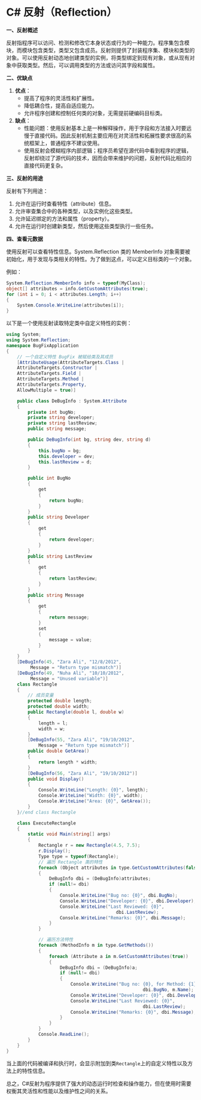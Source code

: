 # C# 反射（Reflection）

**一、反射概述**

反射指程序可以访问、检测和修改它本身状态或行为的一种能力。程序集包含模块，而模块包含类型，类型又包含成员。反射则提供了封装程序集、模块和类型的对象。可以使用反射动态地创建类型的实例，将类型绑定到现有对象，或从现有对象中获取类型。然后，可以调用类型的方法或访问其字段和属性。

**二、优缺点**

1. **优点**：
    - 提高了程序的灵活性和扩展性。
    - 降低耦合性，提高自适应能力。
    - 允许程序创建和控制任何类的对象，无需提前硬编码目标类。
2. **缺点**：
    - 性能问题：使用反射基本上是一种解释操作，用于字段和方法接入时要远慢于直接代码。因此反射机制主要应用在对灵活性和拓展性要求很高的系统框架上，普通程序不建议使用。
    - 使用反射会模糊程序内部逻辑；程序员希望在源代码中看到程序的逻辑，反射却绕过了源代码的技术，因而会带来维护的问题，反射代码比相应的直接代码更复杂。

**三、反射的用途**

反射有下列用途：

1. 允许在运行时查看特性（attribute）信息。
2. 允许审查集合中的各种类型，以及实例化这些类型。
3. 允许延迟绑定的方法和属性（property）。
4. 允许在运行时创建新类型，然后使用这些类型执行一些任务。

**四、查看元数据**

使用反射可以查看特性信息。System.Reflection 类的 MemberInfo 对象需要被初始化，用于发现与类相关的特性。为了做到这点，可以定义目标类的一个对象。

例如：
```csharp
System.Reflection.MemberInfo info = typeof(MyClass);
object[] attributes = info.GetCustomAttributes(true);
for (int i = 0; i < attributes.Length; i++)
{
    System.Console.WriteLine(attributes[i]);
}
```

以下是一个使用反射读取特定类中自定义特性的实例：

```csharp
using System;
using System.Reflection;
namespace BugFixApplication
{
    // 一个自定义特性 BugFix 被赋给类及其成员
    [AttributeUsage(AttributeTargets.Class |
    AttributeTargets.Constructor |
    AttributeTargets.Field |
    AttributeTargets.Method |
    AttributeTargets.Property,
    AllowMultiple = true)]

    public class DeBugInfo : System.Attribute
    {
        private int bugNo;
        private string developer;
        private string lastReview;
        public string message;

        public DeBugInfo(int bg, string dev, string d)
        {
            this.bugNo = bg;
            this.developer = dev;
            this.lastReview = d;
        }

        public int BugNo
        {
            get
            {
                return bugNo;
            }
        }
        public string Developer
        {
            get
            {
                return developer;
            }
        }
        public string LastReview
        {
            get
            {
                return lastReview;
            }
        }
        public string Message
        {
            get
            {
                return message;
            }
            set
            {
                message = value;
            }
        }
    }
    [DeBugInfo(45, "Zara Ali", "12/8/2012",
         Message = "Return type mismatch")]
    [DeBugInfo(49, "Nuha Ali", "10/10/2012",
         Message = "Unused variable")]
    class Rectangle
    {
        // 成员变量
        protected double length;
        protected double width;
        public Rectangle(double l, double w)
        {
            length = l;
            width = w;
        }
        [DeBugInfo(55, "Zara Ali", "19/10/2012",
            Message = "Return type mismatch")]
        public double GetArea()
        {
            return length * width;
        }
        [DeBugInfo(56, "Zara Ali", "19/10/2012")]
        public void Display()
        {
            Console.WriteLine("Length: {0}", length);
            Console.WriteLine("Width: {0}", width);
            Console.WriteLine("Area: {0}", GetArea());
        }
    }//end class Rectangle  

    class ExecuteRectangle
    {
        static void Main(string[] args)
        {
            Rectangle r = new Rectangle(4.5, 7.5);
            r.Display();
            Type type = typeof(Rectangle);
            // 遍历 Rectangle 类的特性
            foreach (Object attributes in type.GetCustomAttributes(false))
            {
                DeBugInfo dbi = (DeBugInfo)attributes;
                if (null!= dbi)
                {
                    Console.WriteLine("Bug no: {0}", dbi.BugNo);
                    Console.WriteLine("Developer: {0}", dbi.Developer);
                    Console.WriteLine("Last Reviewed: {0}",
                                         dbi.LastReview);
                    Console.WriteLine("Remarks: {0}", dbi.Message);
                }
            }

            // 遍历方法特性
            foreach (MethodInfo m in type.GetMethods())
            {
                foreach (Attribute a in m.GetCustomAttributes(true))
                {
                    DeBugInfo dbi = (DeBugInfo)a;
                    if (null!= dbi)
                    {
                        Console.WriteLine("Bug no: {0}, for Method: {1}",
                                                   dbi.BugNo, m.Name);
                        Console.WriteLine("Developer: {0}", dbi.Developer);
                        Console.WriteLine("Last Reviewed: {0}",
                                                   dbi.LastReview);
                        Console.WriteLine("Remarks: {0}", dbi.Message);
                    }
                }
            }
            Console.ReadLine();
        }
    }
}
```

当上面的代码被编译和执行时，会显示附加到类`Rectangle`上的自定义特性以及方法上的特性信息。

总之，C#反射为程序提供了强大的动态运行时检查和操作能力，但在使用时需要权衡其灵活性和性能以及维护性之间的关系。